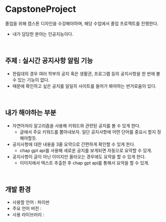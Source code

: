 # CapstoneProject

졸업을 위해 캡스톤 디자인을 수강해야하며, 해당 수업에서 졸업 프로젝트를 진행한다.
- 내가 담당한 분야는 인공지능이다.
<br>

## 주제 : 실시간 공지사항 알림 기능
- 한림대의 경우 여러 학부의 공지 혹은 생활관, 프로그램 등의 공지사항을 한 번에 볼 수 있는 기능이 없다.
- 때문에 확인하고 싶은 공지를 일일히 사이트를 들어가 봐야하는 번거로움이 있다.
<br>

## 내가 해야하는 부분
- 자연어처리 알고리즘을 사용해 키워드와 관련된 공지를 볼 수 있게 한다.
  - 글에서 주요 키워드를 뽑아내보자. 일단 공지사항에 어떤 단어를 중요시 할지 정해야할듯.
- 공지사항에 대한 내용을 3줄 요약으로 간편하게 확인할 수 있게 한다.
  - chap gpt api를 사용해 새로운 공지를 보게되면 자동으로 요약할 수 있게.
- 공지사항이 글이 아닌 이미지만 올라오는 경우에도 요약을 할 수 있게 한다.
  - 이미지에서 텍스트 추출한 후 chap gpt api를 통해서 요약을 할 수 있게.
<br>

## 개발 환경
- 사용할 언어 : 파이썬
- 주요 언어 버전 : 
- 사용 라이브러리 : 

